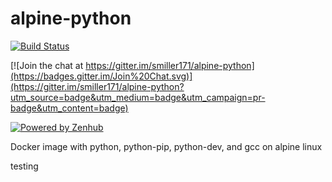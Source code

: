 # alpine-python

[![Build Status](https://travis-ci.org/smiller171/alpine-python.svg)](https://travis-ci.org/smiller171/alpine-python)

[![Join the chat at https://gitter.im/smiller171/alpine-python](https://badges.gitter.im/Join%20Chat.svg)](https://gitter.im/smiller171/alpine-python?utm_source=badge&utm_medium=badge&utm_campaign=pr-badge&utm_content=badge)

[![Powered by Zenhub](https://raw.githubusercontent.com/ZenHubIO/support/master/zenhub-badge.png)](https://zenhub.io)

Docker image with python, python-pip, python-dev, and gcc on alpine linux


testing
